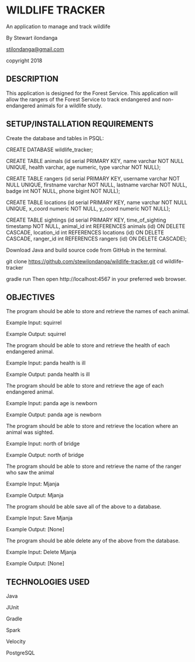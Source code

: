 # WILDLIFE TRACKER
An application to manage and track wildlife

By Stewart ilondanga

stilondanga@gmail.com

copyright 2018

## DESCRIPTION
This application is designed for the Forest Service. This application will allow the rangers of the Forest Service to track 
endangered and non-endangered animals for a wildlife study.

## SETUP/INSTALLATION REQUIREMENTS
Create the database and tables in PSQL:

CREATE DATABASE wildlife_tracker; 

CREATE TABLE animals (id serial PRIMARY KEY, name varchar NOT NULL UNIQUE, health varchar, age numeric, type varchar NOT NULL); 

CREATE TABLE rangers (id serial PRIMARY KEY, username varchar NOT NULL UNIQUE, firstname varchar NOT NULL, 
lastname varchar NOT NULL, badge int NOT NULL, phone bigint NOT NULL); 

CREATE TABLE locations (id serial PRIMARY KEY, name varchar NOT NULL UNIQUE, x_coord numeric NOT NULL, 
y_coord numeric NOT NULL); 

CREATE TABLE sightings (id serial PRIMARY KEY, time_of_sighting timestamp NOT NULL, 
animal_id int REFERENCES animals (id) ON DELETE CASCADE, location_id int REFERENCES locations (id) ON DELETE CASCADE, 
ranger_id int REFERENCES rangers (id) ON DELETE CASCADE); 

Download Java and build source code from GitHub in the terminal.

git clone https://github.com/stewilondanga/wildlife-tracker.git cd wildlife-tracker 

gradle run Then open http://localhost:4567 in your preferred web browser.

## OBJECTIVES

The program should be able to store and retrieve the names of each animal. 

Example Input: squirrel 

Example Output: squirrel

The program should be able to store and retrieve the health of each endangered animal. 

Example Input: panda health is ill 

Example Output: panda health is ill

The program should be able to store and retrieve the age of each endangered animal. 

Example Input: panda age is newborn 

Example Output: panda age is newborn

The program should be able to store and retrieve the location where an animal was sighted. 

Example Input: north of bridge 

Example Output: north of bridge

The program should be able to store and retrieve the name of the ranger who saw the animal 

Example Input: Mjanja 

Example Output: Mjanja

The program should be able save all of the above to a database. 

Example Input: Save Mjanja 

Example Output: [None]

The program should be able delete any of the above from the database. 

Example Input: Delete Mjanja 

Example Output: [None]

## TECHNOLOGIES USED

Java 

JUnit 

Gradle 

Spark 

Velocity 

PostgreSQL
